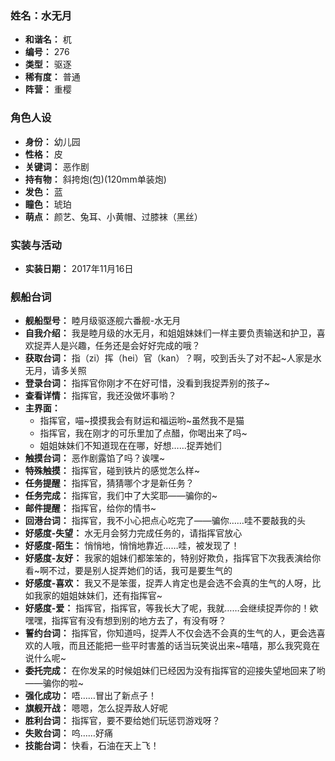 ### 姓名：水无月
* **和谐名：** 杌
* **编号：** 276
* **类型：** 驱逐
* **稀有度：** 普通
* **阵营：** 重樱


### 角色人设
* **身份：** 幼儿园
* **性格：** 皮
* **关键词：** 恶作剧
* **持有物：** 斜挎炮(包)(120mm单装炮)
* **发色：** 蓝
* **瞳色：** 琥珀
* **萌点：** 颜艺、兔耳、小黄帽、过膝袜（黑丝）


### 实装与活动
* **实装日期：** 2017年11月16日


### 舰船台词
* **舰船型号：** 睦月级驱逐舰六番舰-水无月
* **自我介绍：** 我是睦月级的水无月，和姐姐妹妹们一样主要负责输送和护卫，喜欢捉弄人是兴趣，任务还是会好好完成的哦？
* **获取台词：** 指（zi）挥（hei）官（kan）？啊，咬到舌头了对不起~人家是水无月，请多关照
* **登录台词：** 指挥官你刚才不在好可惜，没看到我捉弄别的孩子~
* **查看详情：** 指挥官，我还没做坏事哟？
* **主界面：**
  * 指挥官，喵~摸摸我会有财运和福运哟~虽然我不是猫
  * 指挥官，我在刚才的可乐里加了点醋，你喝出来了吗~
  * 姐姐妹妹们不知道现在在哪，好想……捉弄她们
* **触摸台词：** 恶作剧露馅了吗？诶嘿~
* **特殊触摸：** 指挥官，碰到铁片的感觉怎么样~
* **任务提醒：** 指挥官，猜猜哪个才是新任务？
* **任务完成：** 指挥官，我们中了大奖耶——骗你的~
* **邮件提醒：** 指挥官，给你的情书~
* **回港台词：** 指挥官，我不小心把点心吃完了——骗你……哇不要敲我的头
* **好感度-失望：** 水无月会努力完成任务的，请指挥官放心
* **好感度-陌生：** 悄悄地，悄悄地靠近……哇，被发现了！
* **好感度-友好：** 我家的姐妹们都笨笨的，特别好欺负，指挥官下次我表演给你看~啊不过，要是别人捉弄她们的话，我可是要生气的
* **好感度-喜欢：** 我又不是笨蛋，捉弄人肯定也是会选不会真的生气的人呀，比如我家的姐姐妹妹们，还有指挥官~
* **好感度-爱：** 指挥官，指挥官，等我长大了呢，我就……会继续捉弄你的！欸嘿嘿，指挥官有没有想到别的地方去了，有没有呀？
* **誓约台词：** 指挥官，你知道吗，捉弄人不仅会选不会真的生气的人，更会选喜欢的人哦，而且还能把一些平时害羞的话当玩笑说出来~嘻嘻，那么我究竟在说什么呢~
* **委托完成：** 在你发呆的时候姐妹们已经因为没有指挥官的迎接失望地回来了哟——骗你的啦~
* **强化成功：** 唔……冒出了新点子！
* **旗舰开战：** 嗯嗯，怎么捉弄敌人好呢
* **胜利台词：** 指挥官，要不要给她们玩惩罚游戏呀？
* **失败台词：** 呜……好痛
* **技能台词：** 快看，石油在天上飞！
